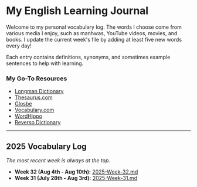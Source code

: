 # My English Learning Journal

Welcome to my personal vocabulary log. The words I choose come from various media I enjoy, such as manhwas, YouTube videos, movies, and books. I update the current week's file by adding at least five new words every day!

Each entry contains definitions, synonyms, and sometimes example sentences to help with learning.

### My Go-To Resources
* [Longman Dictionary](https://www.ldoceonline.com/)
* [Thesaurus.com](https://www.thesaurus.com/)
* [Glosbe](https://glosbe.com/)
* [Vocabulary.com](https://www.vocabulary.com/)
* [WordHippo](https://www.wordhippo.com/)
* [Reverso Dictionary](https://dictionary.reverso.net/)

---

## 2025 Vocabulary Log

*The most recent week is always at the top.*

* **Week 32 (Aug 4th - Aug 10th):** [2025-Week-32.md](https://github.com/Aryamk11/Eng-learn-vocabulary/blob/main/words/2025-Week-32.md)
* **Week 31 (July 28th - Aug 3rd):** [2025-Week-31.md](https://github.com/Aryamk11/Eng-learn-vocabulary/blob/main/words/2025-Week-31.md)

